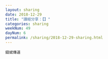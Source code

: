 ```yaml
---
layout: sharing
date: 2018-12-29
title: "讀經分享：【】"
categories: sharing
weekNum: 49
dayNum: 6
permalink: /sharing/2018-12-29-sharing.html
---
```



`錢斌傳道`

